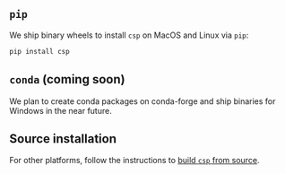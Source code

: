 ## `pip`

We ship binary wheels to install `csp`  on MacOS and Linux via `pip`:

```bash
pip install csp
```

## `conda` (coming soon)

We plan to create conda packages on conda-forge and ship binaries for Windows in
the near future.

## Source installation

For other platforms, follow the instructions to [build `csp` from
source](Build-CSP-from-Source).
